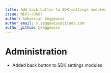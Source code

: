 ```yaml
---
title: Add back button to SDK settings modules
issue: NEXT-33667
author: Sebastian Seggewiss
author_email: s.seggewiss@cicada.com
author_github: @seggewiss
---
```

# Administration
* Added back button to SDK settings modules
